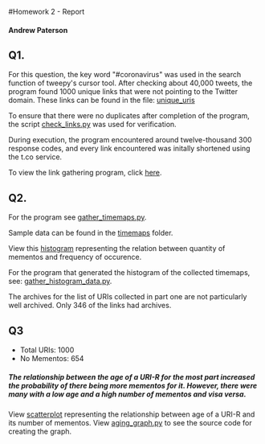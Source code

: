 #Homework 2 - Report

#### Andrew Paterson

## Q1.

For this question, the key word "#coronavirus" was used in
the search function of tweepy's cursor tool. After checking about 
40,000 tweets, the program found 1000 unique links that were not pointing 
to the Twitter domain. These links can be found in the file: [unique_uris](output/unique_urls.txt)


To ensure that there were no duplicates after completion of the program, 
the script [check_links.py](src/check_links.py) was used for verification.

During execution, the program encountered around twelve-thousand 300 response codes, and every link encountered was initally shortened using the t.co service.

To view the link gathering program, click [here](src/unique_links.py).






## Q2.
For the program see [gather_timemaps.py](src/gather_timemaps.py).

Sample data can be found in the [timemaps](output/timemaps) folder.

View this [histogram](output/graphs/histogram.png) representing the relation between quantity of mementos and frequency of occurence.

For the program that generated the histogram of the collected timemaps, see: [gather_histogram_data.py](src/gather_histogram_data.py).

The archives for the list of URIs collected in part one are not particularly well archived. Only 346 of the links had archives. 

## Q3
* Total URIs: 1000 
* No Mementos: 654

##### The relationship between the age of a URI-R for the most part increased the probability of there being more mementos for it. However, there were many with a low age and a high number of mementos and visa versa. 

View [scatterplot](output/graphs/scatterplot.png) representing the relationship between age of a URI-R and its number of mementos.
View [aging_graph.py](src/aging_graph.py) to see the source code for creating the graph.